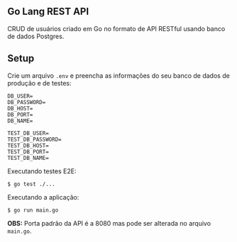 ## Go Lang REST API

CRUD de usuários criado em Go no formato de API RESTful usando banco de dados Postgres.

## Setup

Crie um arquivo `.env` e preencha as informações do seu banco de dados de produção e de testes:

```
DB_USER=
DB_PASSWORD=
DB_HOST=
DB_PORT=
DB_NAME=

TEST_DB_USER=
TEST_DB_PASSWORD=
TEST_DB_HOST=
TEST_DB_PORT=
TEST_DB_NAME=
```

Executando testes E2E:

```
$ go test ./...
```

Executando a aplicação:

```
$ go run main.go
```

**OBS:** Porta padrão da API é a 8080 mas pode ser alterada no arquivo `main.go`.
